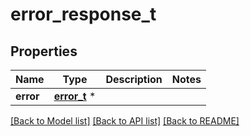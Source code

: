 # error_response_t

## Properties
Name | Type | Description | Notes
------------ | ------------- | ------------- | -------------
**error** | [**error_t**](error.md) \* |  | 

[[Back to Model list]](../README.md#documentation-for-models) [[Back to API list]](../README.md#documentation-for-api-endpoints) [[Back to README]](../README.md)


